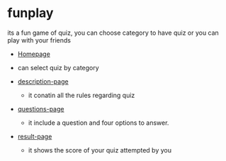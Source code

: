 # funplay
its a fun game of quiz, you can choose category to have quiz or you can play with your friends
 
 * [Homepage]( https://funplay-delta.vercel.app/)
  - can select quiz by category
  
  * [description-page](https://funplay-delta.vercel.app/money-heist/description/description.html)
    - it conatin all the rules regarding quiz
   
   * [questions-page](https://funplay-delta.vercel.app/money-heist/firstquestion/first.html)
     - it include a question and four options to answer.
    
   * [result-page](https://funplay-delta.vercel.app/money-heist/result/result.html)
     - it shows the score of your quiz attempted by you

